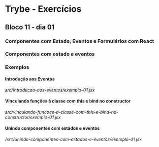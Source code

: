 # Trybe - Exercícios
## Bloco 11 - dia 01
### Componentes com Estado, Eventos e Formulários com React
### Componentes com estado e eventos

### Exemplos

#### Introdução aos Eventos
_src/introducao-aos-eventos/exemplo-01.jsx_

#### Vinculando funções à classe com this e bind no constructor
_src/vinculando-funcoes-a-classe-com-this-e-bind-no-constructor/exemplo-01.jsx_

#### Unindo componentes com estados e eventos
_/src/unindo-componentes-com-estados-e-eventos/exemplo-01.jsx_